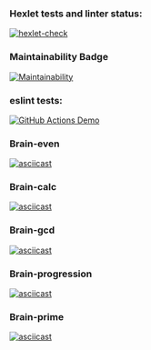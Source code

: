 ### Hexlet tests and linter status:
[![hexlet-check](https://github.com/ab-en3rgy/backend-project-lvl1/actions/workflows/hexlet-check.yml/badge.svg)](https://github.com/ab-en3rgy/backend-project-lvl1/actions/workflows/hexlet-check.yml)
### Maintainability Badge
[![Maintainability](https://api.codeclimate.com/v1/badges/a99a88d28ad37a79dbf6/maintainability)](https://codeclimate.com/github/codeclimate/codeclimate/maintainability)

### eslint tests:
[![GitHub Actions Demo](https://github.com/ab-en3rgy/backend-project-lvl1/actions/workflows/eslintcheck.yml/badge.svg)](https://github.com/ab-en3rgy/backend-project-lvl1/actions/workflows/eslintcheck.yml)

### Brain-even
[![asciicast](https://asciinema.org/a/tVaKRZcSHUNERT6B6nN48k71x.svg)](https://asciinema.org/a/tVaKRZcSHUNERT6B6nN48k71x)
### Brain-calc
[![asciicast](https://asciinema.org/a/q3rZwfUWA3OAXa0Uqy6STu0ig.svg)](https://asciinema.org/a/q3rZwfUWA3OAXa0Uqy6STu0ig)
### Brain-gcd
[![asciicast](https://asciinema.org/a/GQMIk9vP7JwLo6SMTranibXVq.svg)](https://asciinema.org/a/GQMIk9vP7JwLo6SMTranibXVq)
### Brain-progression
[![asciicast](https://asciinema.org/a/c2pI3BqSWsRk1hUZRcjgzw5Wt.svg)](https://asciinema.org/a/c2pI3BqSWsRk1hUZRcjgzw5Wt)
### Brain-prime
[![asciicast](https://asciinema.org/a/L0NS3dizga8D4vH59ycqNqu05.svg)](https://asciinema.org/a/L0NS3dizga8D4vH59ycqNqu05)
